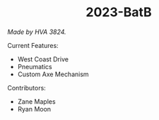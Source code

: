 <h1 align="center">2023-BatB</h1>

*Made by HVA 3824.*

Current Features:
* West Coast Drive
* Pneumatics
* Custom Axe Mechanism

Contributors:
* Zane Maples
* Ryan Moon
